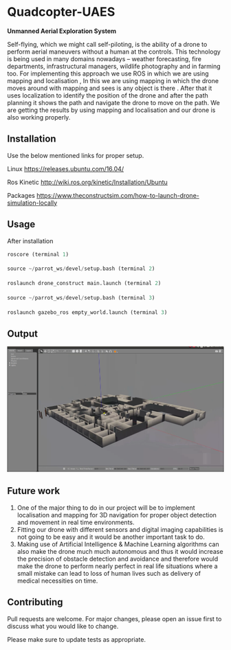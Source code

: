 # Quadcopter-UAES
**Unmanned  Aerial Exploration System**

Self-flying, which we might call self-piloting, is the ability of a drone to perform aerial maneuvers without a human at the controls. This technology is being used in many domains nowadays – weather forecasting, fire departments, infrastructural managers, wildlife photography and in farming too.
For implementing this approach we use ROS in which we are using mapping and localisation , In this we are using mapping in which the drone moves around with mapping and sees is any object is there . After that it uses localization to identify the position of the drone and after the path planning it shows the path and navigate the drone to move on the path. We are getting the results by using mapping and localisation and our drone is also working properly.

## Installation

Use the below mentioned links for proper setup.

Linux <https://releases.ubuntu.com/16.04/>

Ros Kinetic <http://wiki.ros.org/kinetic/Installation/Ubuntu>

Packages <https://www.theconstructsim.com/how-to-launch-drone-simulation-locally>
## Usage
After installation 
```python
roscore (terminal 1)

source ~/parrot_ws/devel/setup.bash (terminal 2)

roslaunch drone_construct main.launch (terminal 2)

source ~/parrot_ws/devel/setup.bash (terminal 3)

roslaunch gazebo_ros empty_world.launch (terminal 3)
```

## Output
![Screenshot](https://github.com/Frankenstein-byte/Quadcopter-UAES/blob/main/Pictures/1.png)
## Future work
1. One of the major thing to do in our project will be to implement localisation and mapping for 3D navigation for proper object detection and movement in real time environments.  
2. Fitting our drone with different sensors and digital imaging capabilities is not going to be easy and it would be another important task to do. 
3. Making use of Artificial Intelligence & Machine Learning algorithms can also make the drone much much autonomous and thus it would increase the precision of obstacle detection and avoidance and therefore would make the drone to perform nearly perfect in real life situations where a small mistake can lead to loss of human lives such as delivery of medical necessities on time.

## Contributing
Pull requests are welcome. For major changes, please open an issue first to discuss what you would like to change.

Please make sure to update tests as appropriate.
